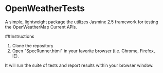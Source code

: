 # OpenWeatherTests

A simple, lightweight package the utilizes Jasmine 2.5 framework for testing
the OpenWeatherMap Current APIs.

##Instructions

1. Clone the repository
2. Open "SpecRunner.html" in your favorite browser (i.e. Chrome, Firefox, IE).

It will run the suite of tests and report results within your browser window.